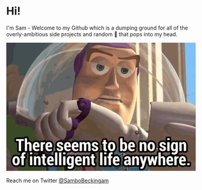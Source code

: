 # Hi!

I'm Sam - Welcome to my Github which is a dumping ground for all of the overly-ambitious side projects and random 💩 that pops into my head.

![](https://raw.githubusercontent.com/sambeckingham/sambeckingham/master/derp.gif)

Reach me on Twitter [@SamboBeckingam](https://twitter.com/SamboBeckingham)
